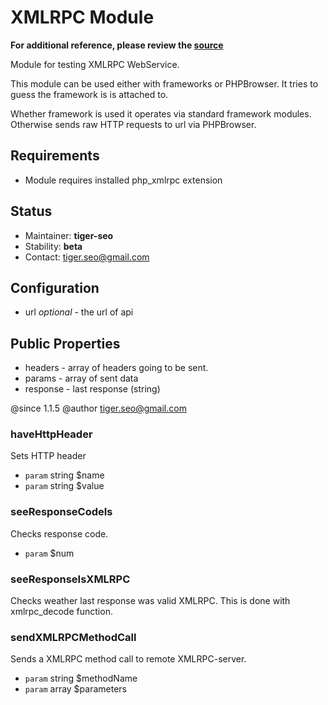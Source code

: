 # XMLRPC Module

**For additional reference, please review the [source](https://github.com/Codeception/Codeception/tree/master/src/Codeception/Module/XMLRPC.php)**


Module for testing XMLRPC WebService.

This module can be used either with frameworks or PHPBrowser.
It tries to guess the framework is is attached to.

Whether framework is used it operates via standard framework modules.
Otherwise sends raw HTTP requests to url via PHPBrowser.

## Requirements

* Module requires installed php_xmlrpc extension

## Status

* Maintainer: **tiger-seo**
* Stability: **beta**
* Contact: tiger.seo@gmail.com

## Configuration

* url *optional* - the url of api

## Public Properties

* headers - array of headers going to be sent.
* params - array of sent data
* response - last response (string)

@since 1.1.5
@author tiger.seo@gmail.com















### haveHttpHeader
 Sets HTTP header

 * `param`  string $name
 * `param`  string $value

### seeResponseCodeIs
 Checks response code.

 * `param`  $num

### seeResponseIsXMLRPC
 Checks weather last response was valid XMLRPC.
This is done with xmlrpc_decode function.

### sendXMLRPCMethodCall
 Sends a XMLRPC method call to remote XMLRPC-server.

 * `param`  string $methodName
 * `param`  array $parameters






































